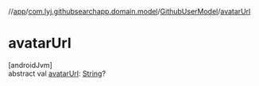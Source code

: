 //[app](../../../index.md)/[com.lyj.githubsearchapp.domain.model](../index.md)/[GithubUserModel](index.md)/[avatarUrl](avatar-url.md)

# avatarUrl

[androidJvm]\
abstract val [avatarUrl](avatar-url.md): [String](https://kotlinlang.org/api/latest/jvm/stdlib/kotlin/-string/index.html)?
